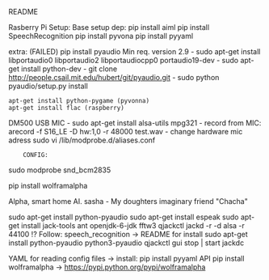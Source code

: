 README

 Rasberry Pi Setup:
 Base setup dep:
 pip install aiml
 pip install SpeechRecognition
 pip install pyvona
 pip install pyyaml

 extra:
 (FAILED) pip install pyaudio
    Min req. version 2.9
    - sudo apt-get install libportaudio0 libportaudio2 libportaudiocpp0 portaudio19-dev
    - sudo apt-get install python-dev
    - git clone http://people.csail.mit.edu/hubert/git/pyaudio.git
    - sudo python pyaudio/setup.py install

    apt-get install python-pygame (pyvonna)
    apt-get install flac (raspberry)

 DM500 USB MIC
    - sudo apt-get install alsa-utils mpg321
    - record from MIC: arecord -f S16_LE -D hw:1,0 -r 48000 test.wav
	- change hardware mic adress sudo vi /lib/modprobe.d/aliases.conf

        CONFIG:

sudo modprobe snd_bcm2835

 pip install wolframalpha

 Alpha, smart home AI. 
 sasha - My doughters imaginary friend "Chacha"

 sudo apt-get install python-pyaudio
 sudo apt-get install espeak
 sudo apt-get install jack-tools ant openjdk-6-jdk fftw3 qjackctl
 jackd -r -d alsa -r 44100 !?
 Follow: speech_recognition -> README for install
 sudo apt-get install python-pyaudio python3-pyaudio
 qjackctl gui stop | start jackdc

 YAML for reading config files
 -> install: pip install pyyaml
 API pip install wolframalpha -> https://pypi.python.org/pypi/wolframalpha

